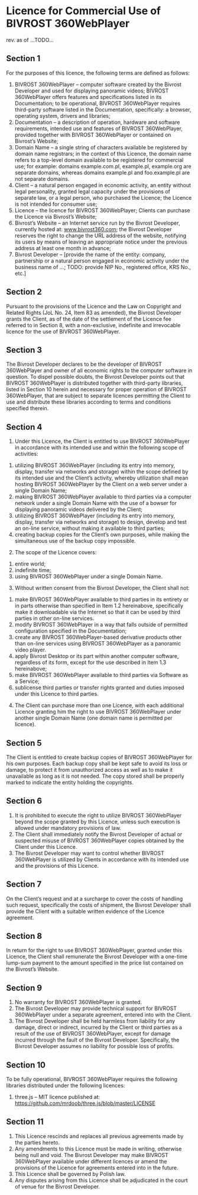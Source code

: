 Licence for Commercial Use of BIVROST 360WebPlayer
==================================================
rev. as of ...TODO...


Section 1
---------

For the purposes of this licence, the following terms are defined as follows:
1)	BIVROST 360WebPlayer – computer software created by the Bivrost Developer and used for displaying panoramic videos; BIVROST 360WebPlayer offers features and specifications listed in its Documentation; to be operational, BIVROST 360WebPlayer requires third-party software listed in the Documentation, specifically: a browser, operating system, drivers and libraries;
2)	Documentation – a description of operation, hardware and software requirements, intended use and features of BIVROST 360WebPlayer, provided together with BIVROST 360WebPlayer or contained on Bivrost’s Website;
3)	Domain Name – a single string of characters available be registered by domain name registrars; in the context of this Licence, the domain name refers to a top-level domain available to be registered for commercial use; for example: domains example.com.pl, example.pl, example.org are separate domains, whereas domains example.pl and foo.example.pl are not separate domains.
4)	Client – a natural person engaged in economic activity, an entity without legal personality, granted legal capacity under the provisions of separate law, or a legal person, who purchased the Licence; the Licence is not intended for consumer use;
5)	Licence – the licence for BIVROST 360WebPlayer; Clients can purchase the Licence via Bivrost’s Website;
6)	Bivrost’s Website – an Internet service run by the Bivrost Developer, currently hosted at: www.bivrost360.com; the Bivrost Developer reserves the right to change the URL address of the website, notifying its users by means of leaving an appropriate notice under the previous address at least one month in advance;
7)	Bivrost Developer – [provide the name of the entity: company, partnership or a natural person engaged in economic activity under the business name of ...; TODO: provide NIP No., registered office, KRS No., etc.]


Section 2
---------

Pursuant to the provisions of the Licence and the Law on Copyright and Related Rights (JoL No. 24, Item 83 as amended), the Bivrost Developer grants the Client, as of the date of the settlement of the Licence fee referred to in Section 8, with a non-exclusive, indefinite and irrevocable licence for the use of BIVROST 360WebPlayer.


Section 3
---------

The Bivrost Developer declares to be the developer of BIVROST 360WebPlayer and owner of all economic rights to the computer software in question. To dispel possible doubts, the Bivrost Developer points out that BIVROST 360WebPlayer is distributed together with third-party libraries, listed in Section 10 herein and necessary for proper operation of BIVROST 360WebPlayer, that are subject to separate licences permitting the Client to use and distribute these libraries according to terms and conditions specified therein.


Section 4
---------

1.	Under this Licence, the Client is entitled to use BIVROST 360WebPlayer in accordance with its intended use and within the following scope of activities:
1)	utilizing BIVROST 360WebPlayer (including its entry into memory, display, transfer via networks and storage) within the scope defined by its intended use and the Client’s activity, whereby utilization shall mean hosting BIVROST 360WebPlayer by the Client on a web server under a single Domain Name;
2)	making BIVROST 360WebPlayer available to third parties via a computer network under a single Domain Name with the use of a bowser for displaying panoramic videos delivered by the Client;
3)	utilizing BIVROST 360WebPlayer (including its entry into memory, display, transfer via networks and storage) to design, develop and test an on-line service, without making it available to third parties;
4)	creating backup copies for the Client’s own purposes, while making the simultaneous use of the backup copy impossible.
2.	The scope of the Licence covers:
1)	entire world;
2)	indefinite time;
3)	using BIVROST 360WebPlayer under a single Domain Name.
3.	Without written consent from the Bivrost Developer, the Client shall not:
1)	make BIVROST 360WebPlayer available to third parties in its entirety or in parts otherwise than specified in Item 1.2 hereinabove, specifically make it downloadable via the Internet so that it can be used by third parties in other on-line services.
2)	modify BIVROST 360WebPlayer in a way that falls outside of permitted configuration specified in the Documentation;
3)	create any BIVROST 360WebPlayer-based derivative products other than on-line services using BIVROST 360WebPlayer as a panoramic video player.
4)	apply Bivrost Desktop or its part within another computer software, regardless of its form, except for the use described in Item 1.3 hereinabove;
5)	make BIVROST 360WebPlayer available to third parties via Software as a Service;
6)	sublicense third parties or transfer rights granted and duties imposed under this Licence to third parties.
4.	The Client can purchase more than one Licence, with each additional Licence granting him the right to use BIVROST 360WebPlayer under another single Domain Name (one domain name is permitted per licence).


Section 5
---------

The Client is entitled to create backup copies of BIVROST 360WebPlayer for his own purposes. Each backup copy shall be kept safe to avoid its loss or damage, to protect it from unauthorized access as well as to make it unavailable as long as it is not needed. The copy stored shall be properly marked to indicate the entity holding the copyrights.


Section 6
---------

1.	It is prohibited to execute the right to utilize BIVROST 360WebPlayer beyond the scope granted by this Licence, unless such execution is allowed under mandatory provisions of law.
2.	The Client shall immediately notify the Bivrost Developer of actual or suspected misuse of BIVROST 360WebPlayer copies obtained by the Client under this Licence.
3.	The Bivrost Developer may want to control whether BIVROST 360WebPlayer is utilized by Clients in accordance with its intended use and the provisions of this Licence.


Section 7
---------

On the Client’s request and at a surcharge to cover the costs of handling such request, specifically the costs of shipment, the Bivrost Developer shall provide the Client with a suitable written evidence of the Licence agreement.


Section 8
---------

In return for the right to use BIVROST 360WebPlayer, granted under this Licence, the Client shall remunerate the Bivrost Developer with a one-time lump-sum payment to the amount specified in the price list contained on the Bivrost’s Website.


Section 9
---------

1.	No warranty for BIVROST 360WebPlayer is granted.
2.	The Bivrost Developer may provide technical support for BIVROST 360WebPlayer under a separate agreement, entered into with the Client.
3.	The Bivrost Developer shall be held harmless from liability for any damage, direct or indirect, incurred by the Client or third parties as a result of the use of BIVROST 360WebPlayer, except for damage incurred through the fault of the Bivrost Developer. Specifically, the Bivrost Developer assumes no liability for possible loss of profits.


Section 10
---------

To be fully operational, BIVROST 360WebPlayer requires the following libraries distributed under the following licences:
1)	three.js – MIT licence published at: https://github.com/mrdoob/three.js/blob/master/LICENSE


Section 11
---------

1.	This Licence rescinds and replaces all previous agreements made by the parties hereto.
2.	Any amendments to this Licence must be made in writing, otherwise being null and void. The Bivrost Developer may make BIVROST 360WebPlayer available under different licences or amend the provisions of the Licence for agreements entered into in the future.
3.	This Licence shall be governed by Polish law.
4.	Any disputes arising from this Licence shall be adjudicated in the court of venue for the Bivrost Developer.
